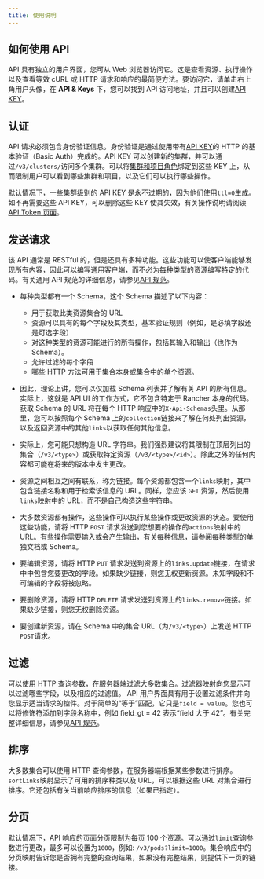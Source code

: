 ```yaml
---
title: 使用说明
---
```


## 如何使用 API

API 具有独立的用户界面，您可从 Web 浏览器访问它。这是查看资源、执行操作以及查看等效 cURL 或 HTTP 请求和响应的最简便方法。要访问它，请单击右上角用户头像，在 **API & Keys** 下，您可以找到 API 访问地址，并且可以创建[API KEY](/docs/user-settings/api-keys/_index)。

## 认证

API 请求必须包含身份验证信息。身份验证是通过使用带有[API KEY](/docs/user-settings/api-keys/_index)的 HTTP 的基本验证（Basic Auth）完成的。API KEY 可以创建新的集群，并可以通过`/v3/clusters/`访问多个集群。可以将[集群和项目角色](/docs/admin-settings/rbac/cluster-project-roles/_index)绑定到这些 KEY 上，从而限制用户可以看到哪些集群和项目，以及它们可以执行哪些操作。

默认情况下，一些集群级别的 API KEY 是永不过期的，因为他们使用`ttl=0`生成。如不再需要这些 API KEY，可以删除这些 KEY 使其失效，有关操作说明请阅读[API Token 页面](/docs/api/api-tokens/_index)。

## 发送请求

该 API 通常是 RESTful 的，但是还具有多种功能。这些功能可以使客户端能够发现所有内容，因此可以编写通用客户端，而不必为每种类型的资源编写特定的代码。有关通用 API 规范的详细信息，请参见[API 规范](https://github.com/rancher/api-spec/blob/master/specification.md)。

- 每种类型都有一个 Schema，这个 Schema 描述了以下内容：

  - 用于获取此类资源集合的 URL
  - 资源可以具有的每个字段及其类型，基本验证规则（例如，是必填字段还是可选字段）
  - 对这种类型的资源可能进行的所有操作，包括其输入和输出（也作为 Schema）。
  - 允许过滤的每个字段
  - 哪些 HTTP 方法可用于集合本身或集合中的单个资源。

- 因此，理论上讲，您可以仅加载 Schema 列表并了解有关 API 的所有信息。实际上，这就是 API UI 的工作方式，它不包含特定于 Rancher 本身的代码。获取 Schema 的 URL 将在每个 HTTP 响应中的`X-Api-Schemas`头里。从那里，您可以按照每个 Schema 上的`collection`链接来了解在何处列出资源，以及返回资源中的其他`links`以获取任何其他信息。

- 实际上，您可能只想构造 URL 字符串。我们强烈建议将其限制在顶层列出的集合（`/v3/<type>`）或获取特定资源（`/v3/<type>/<id>`）。除此之外的任何内容都可能在将来的版本中发生更改。

- 资源之间相互之间有联系，称为链接。每个资源都包含一个`links`映射，其中包含链接名称和用于检索该信息的 URL。同样，您应该 `GET` 资源，然后使用`links`映射中的 URL，而不是自己构造这些字符串。

- 大多数资源都有操作，这些操作可以执行某些操作或更改资源的状态。要使用这些功能，请将 HTTP `POST` 请求发送到您想要的操作的`actions`映射中的 URL。有些操作需要输入或会产生输出，有关每种信息，请参阅每种类型的单独文档或 Schema。

- 要编辑资源，请将 HTTP `PUT` 请求发送到资源上的`links.update`链接，在请求中中包含您要更改的字段。如果缺少链接，则您无权更新资源。未知字段和不可编辑的字段将被忽略。

- 要删除资源，请将 HTTP `DELETE` 请求发送到资源上的`links.remove`链接。如果缺少链接，则您无权删除资源。

- 要创建新资源，请在 Schema 中的集合 URL（为`/v3/<type>`）上发送 HTTP `POST`请求。

## 过滤

可以使用 HTTP 查询参数，在服务器端过滤大多数集合。过滤器映射向您显示可以过滤哪些字段，以及相应的过滤值。 API 用户界面具有用于设置过滤条件并向您显示适当请求的控件。对于简单的“等于”匹配，它只是`field = value`。您也可以将修饰符添加到字段名称中，例如 field_gt = 42 表示“field 大于 42”。有关完整详细信息，请参见[API 规范](https://github.com/rancher/api-spec/blob/master/specification.md#filtering)。

## 排序

大多数集合可以使用 HTTP 查询参数，在服务器端根据某些参数进行排序。`sortLinks`映射显示了可用的排序种类以及 URL，可以根据这些 URL 对集合进行排序。它还包括有关当前响应排序的信息（如果已指定）。

## 分页

默认情况下，API 响应的页面分页限制为每页 100 个资源。可以通过`limit`查询参数进行更改，最多可以设置为`1000`，例如: `/v3/pods?limit=1000`。集合响应中的分页映射告诉您是否拥有完整的查询结果，如果没有完整结果，则提供下一页的链接。
